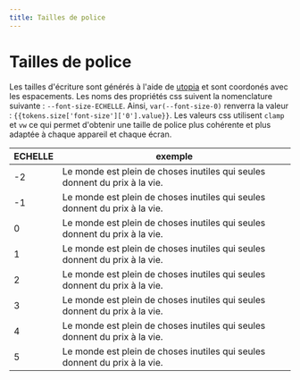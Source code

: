 ```yaml
---
title: Tailles de police
---
```


# Tailles de police

Les tailles d'écriture sont générés à l'aide de [utopia](https://utopia.fyi/) et sont coordonés avec les espacements. Les noms des propriétés css suivent la nomenclature suivante : `--font-size-ECHELLE`. Ainsi, `var(--font-size-0)` renverra la valeur : `{{tokens.size['font-size']['0'].value}}`. Les valeurs css utilisent `clamp` et `vw` ce qui permet d'obtenir une taille de police plus cohérente et plus adaptée à chaque appareil et chaque écran.

| ECHELLE | exemple                                                                                                                                          |
| ------- | ------------------------------------------------------------------------------------------------------------------------------------------------ |
| -2      | <div style="font-size:{{tokens.size['font-size']['-2'].value}}">Le monde est plein de choses inutiles qui seules donnent du prix à la vie.</div> |
| -1      | <div style="font-size:{{tokens.size['font-size']['-1'].value}}">Le monde est plein de choses inutiles qui seules donnent du prix à la vie.</div> |
| 0       | <div style="font-size:{{tokens.size['font-size']['0'].value}}">Le monde est plein de choses inutiles qui seules donnent du prix à la vie.</div>  |
| 1       | <div style="font-size:{{tokens.size['font-size']['1'].value}}">Le monde est plein de choses inutiles qui seules donnent du prix à la vie.</div>  |
| 2       | <div style="font-size:{{tokens.size['font-size']['2'].value}}">Le monde est plein de choses inutiles qui seules donnent du prix à la vie.</div>  |
| 3       | <div style="font-size:{{tokens.size['font-size']['3'].value}}">Le monde est plein de choses inutiles qui seules donnent du prix à la vie.</div>  |
| 4       | <div style="font-size:{{tokens.size['font-size']['4'].value}}">Le monde est plein de choses inutiles qui seules donnent du prix à la vie.</div>  |
| 5       | <div style="font-size:{{tokens.size['font-size']['5'].value}}">Le monde est plein de choses inutiles qui seules donnent du prix à la vie.</div>  |
